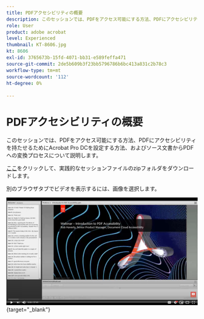 ```yaml
---
title: PDFアクセシビリティの概要
description: このセッションでは、PDFをアクセス可能にする方法、PDFにアクセシビリティを持たせるためにAcrobat Pro DCを設定する方法、およびソース文書からPDFへの変換プロセスについて説明します
role: User
product: adobe acrobat
level: Experienced
thumbnail: KT-8606.jpg
kt: 8606
exl-id: 3765673b-15fd-4071-bb31-e589feffa471
source-git-commit: 2de5b609b3f23bb5796786b6bc413a831c2b78c3
workflow-type: tm+mt
source-wordcount: '112'
ht-degree: 0%

---
```


# PDFアクセシビリティの概要

このセッションでは、PDFをアクセス可能にする方法、PDFにアクセシビリティを持たせるためにAcrobat Pro DCを設定する方法、およびソース文書からPDFへの変換プロセスについて説明します。

[ここ](../assets/accessibilitysession1.zip)をクリックして、実践的なセッションファイルのzipフォルダをダウンロードします。

別のブラウザタブでビデオを表示するには、画像を選択します。

[![セッション1ビデオ](../assets/Accessibilitysession1_YT.png)](https://www.youtube.com/embed/DaadHIWHgzU){target=&quot;_blank&quot;}
